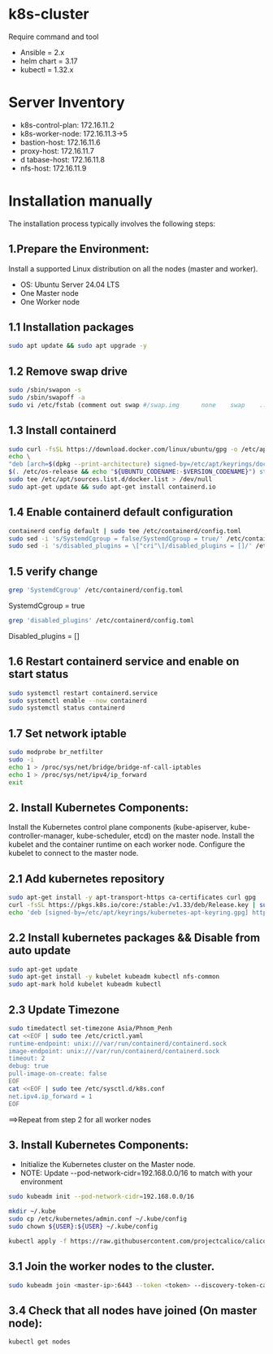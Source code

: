 # k8s-cluster
Require command and tool
- Ansible = 2.x
- helm chart = 3.17
- kubectl = 1.32.x
# Server Inventory
- k8s-control-plan: 172.16.11.2
- k8s-worker-node: 172.16.11.3->5
- bastion-host: 172.16.11.6
- proxy-host: 172.16.11.7
- d tabase-host: 172.16.11.8
- nfs-host: 172.16.11.9
# Installation manually
The installation process typically involves the following steps:
## 1.Prepare the Environment:
Install a supported Linux distribution on all the nodes (master and worker).
- OS: Ubuntu Server 24.04 LTS
- One Master node
- One Worker node
## 1.1 Installation packages
```sh
sudo apt update && sudo apt upgrade -y
```
## 1.2 Remove swap drive
```sh
sudo /sbin/swapon -s
sudo /sbin/swapoff -a
sudo vi /etc/fstab (comment out swap #/swap.img      none    swap    ..)
```
## 1.3 Install containerd
```sh
sudo curl -fsSL https://download.docker.com/linux/ubuntu/gpg -o /etc/apt/keyrings/docker.asc
echo \
"deb [arch=$(dpkg --print-architecture) signed-by=/etc/apt/keyrings/docker.asc] https://download.docker.com/linux/ubuntu \
$(. /etc/os-release && echo "${UBUNTU_CODENAME:-$VERSION_CODENAME}") stable" | \
sudo tee /etc/apt/sources.list.d/docker.list > /dev/null
sudo apt-get update && sudo apt-get install containerd.io
```
## 1.4 Enable containerd default configuration
```sh
containerd config default | sudo tee /etc/containerd/config.toml
sudo sed -i 's/SystemdCgroup = false/SystemdCgroup = true/' /etc/containerd/config.toml
sudo sed -i 's/disabled_plugins = \["cri"\]/disabled_plugins = []/' /etc/containerd/config.toml
```
## 1.5 verify change
```sh
grep 'SystemdCgroup' /etc/containerd/config.toml
```
SystemdCgroup = true
```sh
grep 'disabled_plugins' /etc/containerd/config.toml
```
Disabled_plugins = []
## 1.6 Restart containerd service and enable on start status
```sh
sudo systemctl restart containerd.service
sudo systemctl enable --now containerd
sudo systemctl status containerd
```
## 1.7 Set network iptable
```sh
sudo modprobe br_netfilter
sudo -i
echo 1 > /proc/sys/net/bridge/bridge-nf-call-iptables
echo 1 > /proc/sys/net/ipv4/ip_forward
exit
```
## 2. Install Kubernetes Components:
Install the Kubernetes control plane components (kube-apiserver, kube-controller-manager, kube-scheduler, etcd) on the master node.
Install the kubelet and the container runtime on each worker node.
Configure the kubelet to connect to the master node.
## 2.1 Add kubernetes repository
```sh
sudo apt-get install -y apt-transport-https ca-certificates curl gpg
curl -fsSL https://pkgs.k8s.io/core:/stable:/v1.33/deb/Release.key | sudo gpg --dearmor -o /etc/apt/keyrings/kubernetes-apt-keyring.gpg
echo 'deb [signed-by=/etc/apt/keyrings/kubernetes-apt-keyring.gpg] https://pkgs.k8s.io/core:/stable:/v1.33/deb/ /' | sudo tee /etc/apt/sources.list.d/kubernetes.list
```
## 2.2 Install kubernetes packages && Disable from auto update
```sh
sudo apt-get update
sudo apt-get install -y kubelet kubeadm kubectl nfs-common
sudo apt-mark hold kubelet kubeadm kubectl
```
## 2.3 Update Timezone 
```sh
sudo timedatectl set-timezone Asia/Phnom_Penh
cat <<EOF | sudo tee /etc/crictl.yaml
runtime-endpoint: unix:///var/run/containerd/containerd.sock
image-endpoint: unix:///var/run/containerd/containerd.sock
timeout: 2
debug: true
pull-image-on-create: false
EOF
cat <<EOF | sudo tee /etc/sysctl.d/k8s.conf
net.ipv4.ip_forward = 1
EOF
```
==>Repeat from step 2 for all worker nodes
## 3. Install Kubernetes Components:
- Initialize the Kubernetes cluster on the Master node.
- NOTE: Update --pod-network-cidr=192.168.0.0/16 to match with your environment
 ```sh
sudo kubeadm init --pod-network-cidr=192.168.0.0/16
```
 ```sh
mkdir ~/.kube
sudo cp /etc/kubernetes/admin.conf ~/.kube/config
sudo chown ${USER}:${USER} ~/.kube/config
```
```sh
kubectl apply -f https://raw.githubusercontent.com/projectcalico/calico/v3.30.0/manifests/calico.yaml
```
## 3.1 Join the worker nodes to the cluster.
```sh
sudo kubeadm join <master-ip>:6443 --token <token> --discovery-token-ca-cert-hash sha256:<hash>
```
## 3.4 Check that all nodes have joined (On master node):
```sh
kubectl get nodes
```

























